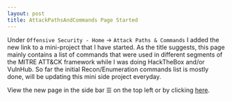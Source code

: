 ```yaml
---
layout: post
title: AttackPathsAndCommands Page Started
---
```


Under `Offensive Security - Home` → `Attack Paths & Commands` I added the new link to a mini-project that I have started. As the title suggests, this page mainly contains a list of commands that were used in different segments of the MITRE ATT&CK framework while I was doing HackTheBox and/or VulnHub. So far the initial Recon/Enumeration commands list is mostly done, will be updating this mini side project everyday.

View the new page in the side bar ☰ on the top left or by clicking [here](https://securitynoodle.github.io/RedTeam/AttackPathsAndCommands/).
